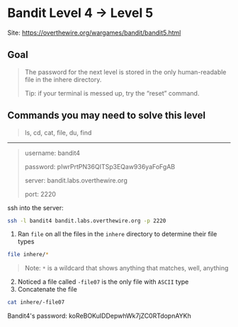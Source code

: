 # Bandit Level 4 → Level 5

Site: https://overthewire.org/wargames/bandit/bandit5.html
## Goal
> The password for the next level is stored in the only human-readable file in the inhere directory. 
> 
> Tip: if your terminal is messed up, try the “reset” command.

## Commands you may need to solve this level
> ls, cd, cat, file, du, find

-----------------

> username: bandit4
>
> password: pIwrPrtPN36QITSp3EQaw936yaFoFgAB
>
> server: bandit.labs.overthewire.org
>
> port: 2220

ssh into the server:
```bash
ssh -l bandit4 bandit.labs.overthewire.org -p 2220
```

1. Ran `file` on all the files in the `inhere` directory to determine their file types
```bash
file inhere/*
```
> Note:
> `*` is a wildcard that shows anything that matches, well, anything

2. Noticed a file called `-file07` is the only file with `ASCII` type
3. Concatenate the file
```bash
cat inhere/-file07
```

Bandit4's password: koReBOKuIDDepwhWk7jZC0RTdopnAYKh
